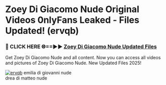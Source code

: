 # Zoey Di Giacomo Nude Original Videos 0nlyFans Leaked - Files Updated! (ervqb)

<h3>🔴 CLICK HERE 🌐==►► <a href="https://tinyurl.com/52m3yx9h" rel="nofollow">Zoey Di Giacomo Nude Updated Files</a></h3>

Get Zoey Di Giacomo Nude and all content. Now you can access all videos and pictures of Zoey Di Giacomo Nude. New Updated Files 2025!

[![ervqb](https://i.imgur.com/TnHtlc8.gif)](https://tinyurl.com/52m3yx9h)
emilia di giovanni nude<br>
drea di matteo nude